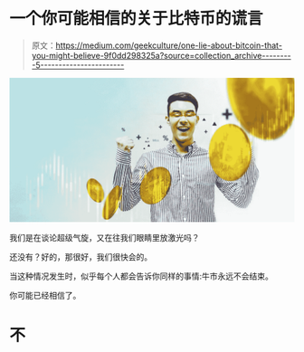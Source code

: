 # 一个你可能相信的关于比特币的谎言

> 原文：<https://medium.com/geekculture/one-lie-about-bitcoin-that-you-might-believe-9f0dd298325a?source=collection_archive---------5----------------------->

![](img/869245bf82fb9533441be32a0d6d1985.png)

我们是在谈论超级气旋，又在往我们眼睛里放激光吗？

还没有？好的，那很好，我们很快会的。

当这种情况发生时，似乎每个人都会告诉你同样的事情:牛市永远不会结束。

你可能已经相信了。

# 不